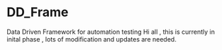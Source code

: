# DD_Frame
Data Driven Framework for automation testing
Hi all , this is currently in inital phase , lots of modification and updates are needed.
